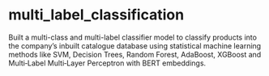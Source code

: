 # multi_label_classification

Built a multi-class and multi-label classifier model to classify products into the company’s inbuilt catalogue database using statistical machine learning methods like SVM, Decision Trees, Random Forest, AdaBoost, XGBoost and Multi‑Label Multi‑Layer Perceptron with BERT embeddings.
